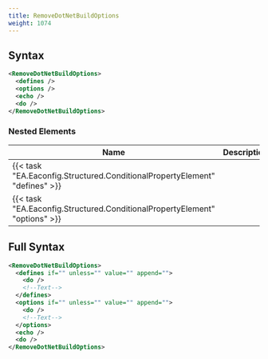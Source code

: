 ```yaml
---
title: RemoveDotNetBuildOptions
weight: 1074
---
```

## Syntax
```xml
<RemoveDotNetBuildOptions>
  <defines />
  <options />
  <echo />
  <do />
</RemoveDotNetBuildOptions>
```
### Nested Elements
| Name | Description | Type | Required |
| ---- | ----------- | ---- | -------- |
| {{< task "EA.Eaconfig.Structured.ConditionalPropertyElement" "defines" >}}|  | {{< task "EA.Eaconfig.Structured.ConditionalPropertyElement" >}} | False |
| {{< task "EA.Eaconfig.Structured.ConditionalPropertyElement" "options" >}}|  | {{< task "EA.Eaconfig.Structured.ConditionalPropertyElement" >}} | False |

## Full Syntax
```xml
<RemoveDotNetBuildOptions>
  <defines if="" unless="" value="" append="">
    <do />
    <!--Text-->
  </defines>
  <options if="" unless="" value="" append="">
    <do />
    <!--Text-->
  </options>
  <echo />
  <do />
</RemoveDotNetBuildOptions>
```
